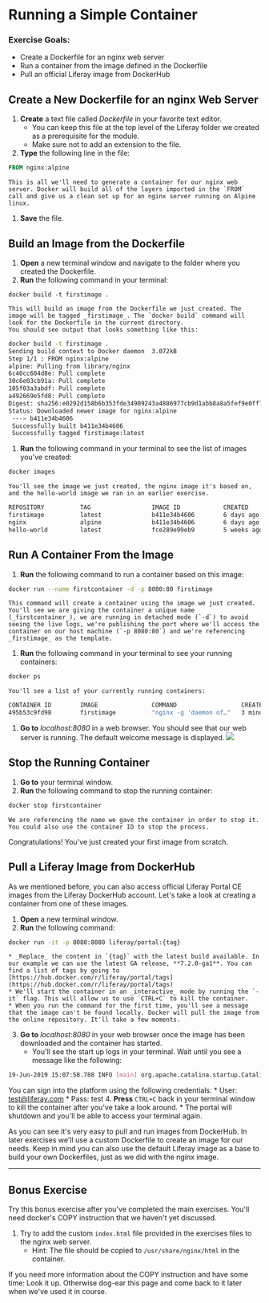 # Running a Simple Container

<div class="ahead">
	<h3>Exercise Goals:</h3>
		<ul>
			<li>Create a Dockerfile for an nginx web server</li>
			<li>Run a container from the image defined in the Dockerfile</li>
			<li>Pull an official Liferay image from DockerHub</li>
		</ul>
</div>

## Create a New Dockerfile for an nginx Web Server

1. **Create** a text file called _Dockerfile_ in your favorite text editor.
	* You can keep this file at the top level of the Liferay folder we created as a prerequisite for the module.
	* Make sure not to add an extension to the file.
1. **Type** the following line in the file:

```Dockerfile
FROM nginx:alpine
```

	This is all we'll need to generate a container for our nginx web server. Docker will build all of the layers imported in the `FROM` call and give us a clean set up for an nginx server running on Alpine linux.

1. **Save** the file.

## Build an Image from the Dockerfile

1. **Open** a new terminal window and navigate to the folder where you created the Dockerfile.
1. **Run** the following command in your terminal:

```shell
docker build -t firstimage .
```

	This will build an image from the Dockerfile we just created. The image will be tagged _firstimage_. The `docker build` command will look for the Dockerfile in the current directory.
	You should see output that looks something like this:

```bash
docker build -t firstimage .
Sending build context to Docker daemon  3.072kB
Step 1/1 : FROM nginx:alpine
alpine: Pulling from library/nginx
6c40cc604d8e: Pull complete
30c6e03cb91a: Pull complete
105f03a3abdf: Pull complete
a492669e5fd8: Pull complete
Digest: sha256:e0292d158b6b353fde34909243a4886977cb9d1abb8a8a5fef9e0ff7138dd3e2
Status: Downloaded newer image for nginx:alpine
 ---> b411e34b4606
 Successfully built b411e34b4606
 Successfully tagged firstimage:latest
```

1. **Run** the following command in your terminal to see the list of images you've created:

```bash
docker images
```

	You'll see the image we just created, the nginx image it's based on, and the hello-world image we ran in an earlier exercise.
	
```bash
REPOSITORY          TAG                 IMAGE ID            CREATED             SIZE
firstimage          latest              b411e34b4606        6 days ago          16.1MB
nginx               alpine              b411e34b4606        6 days ago          16.1MB
hello-world         latest              fce289e99eb9        5 weeks ago         1.84kB
```

## Run A Container From the Image

1. **Run** the following command to run a container based on this image:

```bash
docker run --name firstcontainer -d -p 8080:80 firstimage
```

	This command will create a container using the image we just created. You'll see we are giving the container a unique name (_firstcontainer_), we are running in detached mode (`-d`) to avoid seeing the live logs, we're publishing the port where we'll access the container on our host machine (`-p 8080:80`) and we're referencing _firstimage_ as the template. 
1. **Run** the following command in your terminal to see your running containers:

```bash
docker ps
```

	You'll see a list of your currently running containers:

```bash
CONTAINER ID        IMAGE               COMMAND                  CREATED             STATUS              PORTS                  NAMES
495b53c9fd98        firstimage          "nginx -g 'daemon of…"   3 minutes ago       Up 3 minutes        0.0.0.0:8080->80/tcp   firstcontainer
```

1. **Go to** _localhost:8080_ in a web browser.
	You should see that our web server is running. The default welcome message is displayed.
	<img src="../images/nginx_start.png" style="max-width:100%;" />

## Stop the Running Container

1. **Go to** your terminal window.
1. **Run** the following command to stop the running container:

```bash
docker stop firstcontainer
```

	We are referencing the name we gave the container in order to stop it. You could also use the container ID to stop the process.

Congratulations! You've just created your first image from scratch.

## Pull a Liferay Image from DockerHub

As we mentioned before, you can also access official Liferay Portal CE images from the Liferay DockerHub account. Let's take a look at creating a container from one of these images.

1. **Open** a new terminal window.
2. **Run** the following command:

```bash
docker run -it -p 8080:8080 liferay/portal:{tag}
```

	* _Replace_ the content in `{tag}` with the latest build available. In our example we can use the latest GA release, **7.2.0-ga1**. You can find a list of tags by going to [https://hub.docker.com/r/liferay/portal/tags](https://hub.docker.com/r/liferay/portal/tags)
	* We'll start the container in an _interactive_ mode by running the `-it` flag. This will allow us to use `CTRL+C` to kill the container.
	* When you run the command for the first time, you'll see a message that the image can't be found locally. Docker will pull the image from the online repository. It'll take a few moments.
3. **Go to** _localhost:8080_ in your web browser once the image has been downloaded and the container has started.
	* You'll see the start up logs in your terminal. Wait until you see a message like the following:

```bash
19-Jun-2019 15:07:58.788 INFO [main] org.apache.catalina.startup.Catalina.start Server startup in [88,141] milliseconds
```

You can sign into the platform using the following credentials:
	* User: test@liferay.com
	* Pass: test
4. **Press** `CTRL+C` back in your terminal window to kill the container after you've take a look around.
	* The portal will shutdown and you'll be able to access your terminal again.

As you can see it's very easy to pull and run images from DockerHub. In later exercises we'll use a custom Dockerfile to create an image for our needs. Keep in mind you can also use the default Liferay image as a base to build your own Dockerfiles, just as we did with the nginx image.

---

## Bonus Exercise

Try this bonus exercise after you've completed the main exercises. You'll need docker's COPY instruction that we haven't yet discussed.
1. Try to add the custom `index.html` file provided in the exercises files to the nginx web server.
	* Hint: The file should be copied to `/usr/share/nginx/html` in the container.

If you need more information about the COPY instruction and have some time: Look it up. Otherwise dog-ear this page and come back to it later when we've used it in course.

